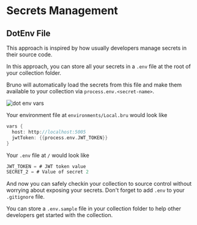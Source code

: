 # Secrets Management

## DotEnv File

This approach is inspired by how usually developers manage secrets in their source code.

In this approach, you can store all your secrets in a `.env` file at the root of your collection folder.

Bruno will automatically load the secrets from this file and make them available to your collection via `process.env.<secret-name>`.

![dot env vars](../public/images/dot-env-vars.png)

Your environment file at `environments/Local.bru` would look like
```groovy
vars {
  host: http://localhost:5005
  jwtToken: {{process.env.JWT_TOKEN}}
}
```

Your `.env` file at `/` would look like
```groovy
JWT_TOKEN = # JWT token value
SECRET_2 = # Value of secret 2
```

And now you can safely checkin your collection to source control without worrying about exposing your secrets.
Don't forget to add `.env` to your `.gitignore` file.

You can store a `.env.sample` file in your collection folder to help other developers get started with the collection.
